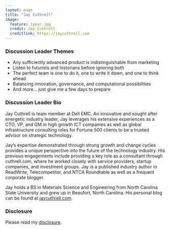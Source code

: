 ```yaml
---
layout: page
title: "Jay Cuthrell"
image:
  feature: 1year.jpg
  credit: Jay Cuthrell
  creditlink: https://jaycuthrell.com
---
```


### Discussion Leader Themes

* Any sufficiently advanced product is indistinguishable from marketing
* Listen to futurists and historians before ignoring both
* The perfect team is one to do it, one to write it down, and one to think ahead
* Balancing innovation, governance, and computational possibilities
* And more... just give me a few days to prepare

### Discussion Leader Bio

Jay Cuthrell is team member at Dell EMC. An innovative and sought after energetic industry leader, Jay leverages his extensive experiences as a CTO, VP, and GM in high growth ICT companies as well as global infrastructure consulting roles for Fortune 500 clients to be a trusted advisor on strategic technology.

Jay’s expertise demonstrated through strong growth and change cycles provides a unique perspective into the future of the technology industry. His previous engagements include providing a key role as a consultant through cuthrell.com, where he worked closely with service providers, startup companies, and investment groups. Jay is a published industry author in ReadWrite, Telecompetitor, and NTCA Roundtable as well as a frequent corporate blogger.

Jay holds a BS in Materials Science and Engineering from North Carolina State University and grew up in Beaufort, North Carolina. His personal blog can be found at [jaycuthrell.com](https://jaycuthrell.com/).

### Disclosure

Please read my [disclosure](https://jaycuthrell.com/disclosure/).
